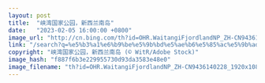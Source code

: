 ```yaml
---
layout: post
title:  "峡湾国家公园，新西兰南岛"
date:   "2023-02-05 16:00:00 +0800"
image_url: "http://cn.bing.com/th?id=OHR.WaitangiFjordlandNP_ZH-CN9436140228_1920x1080.jpg&rf=LaDigue_1920x1080.jpg&pid=hp"
link: "/search?q=%e5%b3%a1%e6%b9%be%e5%9b%bd%e5%ae%b6%e5%85%ac%e5%9b%ad&form=hpcapt&mkt=zh-cn"
copyright: "峡湾国家公园，新西兰南岛 (© WitR/Adobe Stock)"
image_hash: "f887f6b3e229955730d93da3583e48e0"
image_filename: "th?id=OHR.WaitangiFjordlandNP_ZH-CN9436140228_1920x1080.jpg&rf=LaDigue_1920x1080.jpg&pid=hp"
---
```

